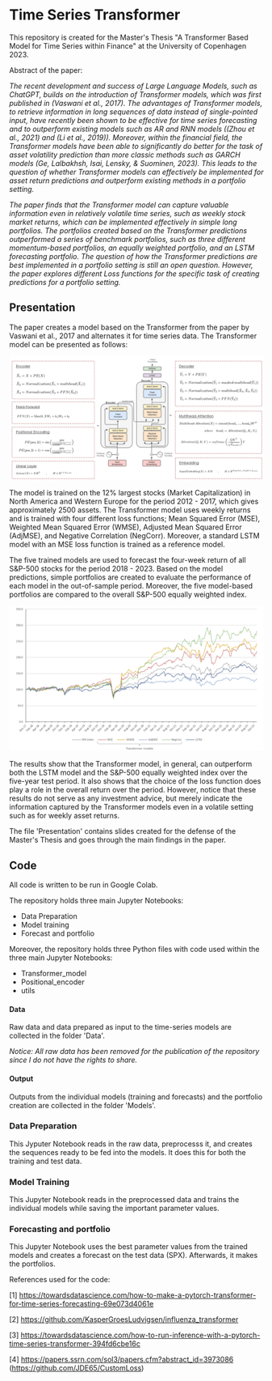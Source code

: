 # Time Series Transformer

This repository is created for the Master's Thesis "A Transformer Based Model for Time Series within Finance" at the University of Copenhagen 2023.

Abstract of the paper: 

*The recent development and success of Large Language Models, such as ChatGPT, builds
on the introduction of Transformer models, which was first published in (Vaswani et al.,
2017). The advantages of Transformer models, to retrieve information in long sequences of
data instead of single-pointed input, have recently been shown to be effective for time series
forecasting and to outperform existing models such as AR and RNN models ((Zhou et al.,
2021) and (Li et al., 2019)). Moreover, within the financial field, the Transformer models
have been able to significantly do better for the task of asset volatility prediction than more
classic methods such as GARCH models (Ge, Lalbakhsh, Isai, Lensky, & Suominen, 2023).
This leads to the question of whether Transformer models can effectively be implemented
for asset return predictions and outperform existing methods in a portfolio setting.*

*The paper finds that the Transformer model can capture
valuable information even in relatively volatile time series, such as weekly stock market
returns, which can be implemented effectively in simple long portfolios. The portfolios
created based on the Transformer predictions outperformed a series of benchmark portfolios,
such as three different momentum-based portfolios, an equally weighted portfolio, and an
LSTM forecasting portfolio.
The question of how the Transformer predictions are best implemented in a portfolio setting
is still an open question. However, the paper explores different Loss functions for the specific
task of creating predictions for a portfolio setting.*

## Presentation
The paper creates a model based on the Transformer from the paper by Vaswani et al.,
2017 and alternates it for time series data. The Transformer model can be presented as follows:

![Image of the Transformer Model](/Images/Transformer_model.png "Transformer model")

The model is trained on the 12% largest stocks (Market Capitalization) in North America and Western Europe for the period 2012 - 2017, which gives approximately 2500 assets. The Transformer model uses weekly returns and is trained with four different loss functions; Mean Squared Error (MSE), Weighted Mean Squared Error (WMSE), Adjusted Mean Squared Error (AdjMSE), and Negative Correlation (NegCorr). Moreover, a standard LSTM model with an MSE loss function is trained as a reference model. 

The five trained models are used to forecast the four-week return of all S&P-500 stocks for the period 2018 - 2023. Based on the model predictions, simple portfolios are created to evaluate the performance of each model in the out-of-sample period. Moreover, the five model-based portfolios are compared to the overall S&P-500 equally weighted index. 

![Image of the Portfolios created in the paper](/Images/Out-of-sample_portfolios.png "Out-of-sample Portfolios")

The results show that the Transformer model, in general, can outperform both the LSTM model and the S&P-500 equally weighted index over the five-year test period. It also shows that the choice of the loss function does play a role in the overall return over the period. However, notice that these results do not serve as any investment advice, but merely indicate the information captured by the Transformer models even in a volatile setting such as for weekly asset returns. 

The file 'Presentation' contains slides created for the defense of the Master's Thesis and goes through the main findings in the paper.

## Code
All code is written to be run in Google Colab.

The repository holds three main Jupyter Notebooks:
- Data Preparation
- Model training
- Forecast and portfolio

Moreover, the repository holds three Python files with code used within the three main Jupyter Notebooks:
- Transformer_model 
- Positional_encoder
- utils

#### Data
Raw data and data prepared as input to the time-series models are collected in the folder 'Data'.

*Notice: All raw data has been removed for the publication of the repository since I do not have the rights to share.*

#### Output
Outputs from the individual models (training and forecasts) and the portfolio creation are collected in the folder 'Models'.


### Data Preparation
This Jyputer Notebook reads in the raw data, preprocesss it, and creates the sequences ready to be fed into the models. It does this for both the training and test data.

### Model Training
This Jupyter Notebook reads in the preprocessed data and trains the individual models while saving the important parameter values.

### Forecasting and portfolio
This Jupyter Notebook uses the best parameter values from the trained models and creates a forecast on the test data (SPX). Afterwards, it makes the portfolios.

References used for the code:

[1] https://towardsdatascience.com/how-to-make-a-pytorch-transformer-for-time-series-forecasting-69e073d4061e 

[2] https://github.com/KasperGroesLudvigsen/influenza_transformer

[3] https://towardsdatascience.com/how-to-run-inference-with-a-pytorch-time-series-transformer-394fd6cbe16c

[4] https://papers.ssrn.com/sol3/papers.cfm?abstract_id=3973086 (https://github.com/JDE65/CustomLoss)


